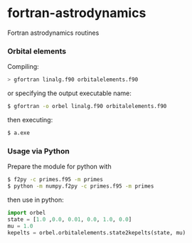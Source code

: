 # fortran-astrodynamics
Fortran astrodynamics routines

### Orbital elements

Compiling: 

```bash
> gfortran linalg.f90 orbitalelements.f90
```

or specifying the output executable name:

```bash
$ gfortran -o orbel linalg.f90 orbitalelements.f90
```

then executing:

```bash
$ a.exe
```

### Usage via Python

Prepare the module for python with 

```bash
$ f2py -c primes.f95 -m primes
$ python -m numpy.f2py -c primes.f95 -m primes
```

then use in python:
```python
import orbel
state = [1.0 ,0.0, 0.01, 0.0, 1.0, 0.0]
mu = 1.0
kepelts = orbel.orbitalelements.state2kepelts(state, mu)
```

